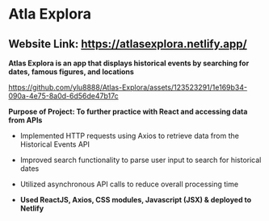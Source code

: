 # Atla Explora 

## Website Link: https://atlasexplora.netlify.app/

**Atlas Explora is an app that displays historical events by searching for dates, famous figures, and locations**

https://github.com/ylu8888/Atlas-Explora/assets/123523291/1e169b34-090a-4e75-8a0d-6d56de47b17c

**Purpose of Project: To further practice with React and accessing data from APIs**

* Implemented HTTP requests using Axios to retrieve data from the Historical Events API

* Improved search functionality to parse user input to search for historical dates

* Utilized asynchronous API calls to reduce overall processing time

* **Used ReactJS, Axios, CSS modules, Javascript (JSX) & deployed to Netlify**
